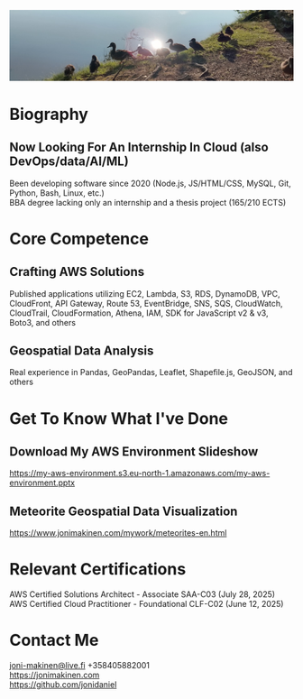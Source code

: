 ![](common-ducks.jpeg?raw=true)

# Biography
## Now Looking For An Internship In Cloud (also DevOps/data/AI/ML)
Been developing software since 2020 (Node.js, JS/HTML/CSS, MySQL, Git, Python, Bash, Linux, etc.)  
BBA degree lacking only an internship and a thesis project (165/210 ECTS)  

# Core Competence
## Crafting AWS Solutions
Published applications utilizing EC2, Lambda, S3, RDS, DynamoDB, VPC, CloudFront, API Gateway, Route 53, EventBridge, SNS, SQS, CloudWatch, CloudTrail, CloudFormation, Athena, IAM, SDK for JavaScript v2 & v3, Boto3, and others  
## Geospatial Data Analysis
Real experience in Pandas, GeoPandas, Leaflet, Shapefile.js, GeoJSON, and others  

# Get To Know What I've Done
## Download My AWS Environment Slideshow
https://my-aws-environment.s3.eu-north-1.amazonaws.com/my-aws-environment.pptx  
## Meteorite Geospatial Data Visualization
https://www.jonimakinen.com/mywork/meteorites-en.html  

# Relevant Certifications
AWS Certified Solutions Architect - Associate SAA-C03 (July 28, 2025)  
AWS Certified Cloud Practitioner - Foundational CLF-C02 (June 12, 2025)  

# Contact Me
joni-makinen@live.fi +358405882001  
https://jonimakinen.com  
https://github.com/jonidaniel  
